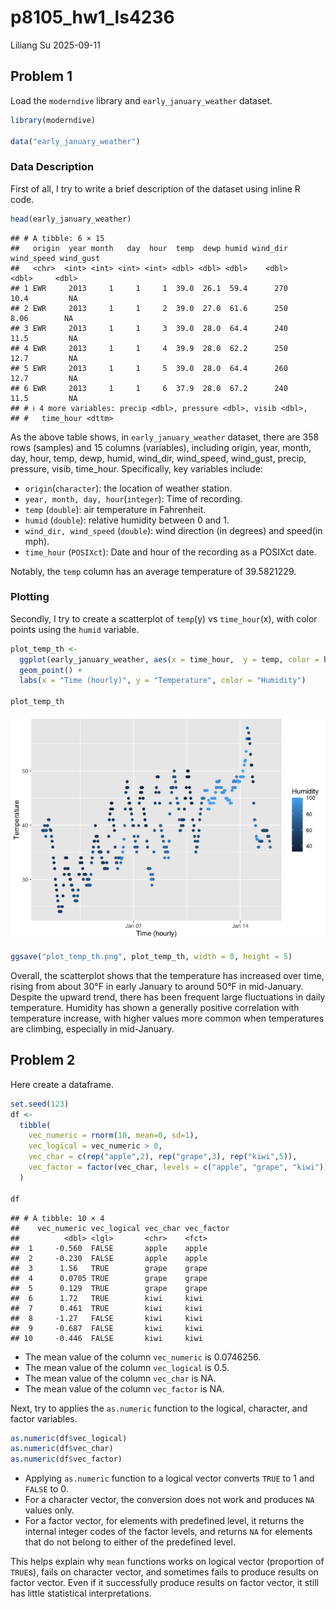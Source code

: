 p8105_hw1_ls4236
================
Liliang Su
2025-09-11

## Problem 1

Load the `moderndive` library and `early_january_weather` dataset.

``` r
library(moderndive)

data("early_january_weather")
```

### Data Description

First of all, I try to write a brief description of the dataset using
inline R code.

``` r
head(early_january_weather)
```

    ## # A tibble: 6 × 15
    ##   origin  year month   day  hour  temp  dewp humid wind_dir wind_speed wind_gust
    ##   <chr>  <int> <int> <int> <int> <dbl> <dbl> <dbl>    <dbl>      <dbl>     <dbl>
    ## 1 EWR     2013     1     1     1  39.0  26.1  59.4      270      10.4         NA
    ## 2 EWR     2013     1     1     2  39.0  27.0  61.6      250       8.06        NA
    ## 3 EWR     2013     1     1     3  39.0  28.0  64.4      240      11.5         NA
    ## 4 EWR     2013     1     1     4  39.9  28.0  62.2      250      12.7         NA
    ## 5 EWR     2013     1     1     5  39.0  28.0  64.4      260      12.7         NA
    ## 6 EWR     2013     1     1     6  37.9  28.0  67.2      240      11.5         NA
    ## # ℹ 4 more variables: precip <dbl>, pressure <dbl>, visib <dbl>,
    ## #   time_hour <dttm>

As the above table shows, in `early_january_weather` dataset, there are
358 rows (samples) and 15 columns (variables), including origin, year,
month, day, hour, temp, dewp, humid, wind_dir, wind_speed, wind_gust,
precip, pressure, visib, time_hour. Specifically, key variables include:

- `origin`(`character`): the location of weather station.
- `year, month, day, hour`(`integer`): Time of recording.
- `temp` (`double`): air temperature in Fahrenheit.
- `humid` (`double`): relative humidity between 0 and 1.
- `wind_dir, wind_speed` (`double`): wind direction (in degrees) and
  speed(in mph).
- `time_hour` (`POSIXct`): Date and hour of the recording as a POSIXct
  date.

Notably, the `temp` column has an average temperature of 39.5821229.

### Plotting

Secondly, I try to create a scatterplot of `temp`(y) vs `time_hour`(x),
with color points using the `humid` variable.

``` r
plot_temp_th <- 
  ggplot(early_january_weather, aes(x = time_hour,  y = temp, color = humid)) + 
  geom_point() + 
  labs(x = "Time (hourly)", y = "Temperature", color = "Humidity")

plot_temp_th
```

![](p8105_hw1_ls4236_files/figure-gfm/unnamed-chunk-1-1.png)<!-- -->

``` r
ggsave("plot_temp_th.png", plot_temp_th, width = 8, height = 5)
```

Overall, the scatterplot shows that the temperature has increased over
time, rising from about 30°F in early January to around 50°F in
mid-January. Despite the upward trend, there has been frequent large
fluctuations in daily temperature. Humidity has shown a generally
positive correlation with temperature increase, with higher values more
common when temperatures are climbing, especially in mid-January.

## Problem 2

Here create a dataframe.

``` r
set.seed(123)
df <-
  tibble(
    vec_numeric = rnorm(10, mean=0, sd=1),
    vec_logical = vec_numeric > 0,
    vec_char = c(rep("apple",2), rep("grape",3), rep("kiwi",5)),
    vec_factor = factor(vec_char, levels = c("apple", "grape", "kiwi"))
  )

df
```

    ## # A tibble: 10 × 4
    ##    vec_numeric vec_logical vec_char vec_factor
    ##          <dbl> <lgl>       <chr>    <fct>     
    ##  1     -0.560  FALSE       apple    apple     
    ##  2     -0.230  FALSE       apple    apple     
    ##  3      1.56   TRUE        grape    grape     
    ##  4      0.0705 TRUE        grape    grape     
    ##  5      0.129  TRUE        grape    grape     
    ##  6      1.72   TRUE        kiwi     kiwi      
    ##  7      0.461  TRUE        kiwi     kiwi      
    ##  8     -1.27   FALSE       kiwi     kiwi      
    ##  9     -0.687  FALSE       kiwi     kiwi      
    ## 10     -0.446  FALSE       kiwi     kiwi

- The mean value of the column `vec_numeric` is 0.0746256.
- The mean value of the column `vec_logical` is 0.5.
- The mean value of the column `vec_char` is NA.
- The mean value of the column `vec_factor` is NA.

Next, try to applies the `as.numeric` function to the logical,
character, and factor variables.

``` r
as.numeric(df$vec_logical)
as.numeric(df$vec_char)
as.numeric(df$vec_factor)
```

- Applying `as.numeric` function to a logical vector converts `TRUE` to
  1 and `FALSE` to 0.
- For a character vector, the conversion does not work and produces `NA`
  values only.
- For a factor vector, for elements with predefined level, it returns
  the internal integer codes of the factor levels, and returns `NA` for
  elements that do not belong to either of the predefined level.

This helps explain why `mean` functions works on logical vector
(proportion of `TRUE`s), fails on character vector, and sometimes fails
to produce results on factor vector. Even if it successfully produce
results on factor vector, it still has little statistical
interpretations.
